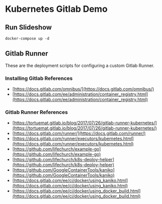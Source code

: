 # Kubernetes Gitlab Demo

## Run Slideshow

`docker-compose up -d`

## Gitlab Runner

These are the deployment scripts for configuring a custom Gitlab Runner.

### Installing Gitlab References

* [https://docs.gitlab.com/omnibus/](https://docs.gitlab.com/omnibus/)
* [https://docs.gitlab.com/ee/administration/container_registry.html](https://docs.gitlab.com/ee/administration/container_registry.html)

### Gitlab Runner References

* [https://tortuemat.gitlab.io/blog/2017/07/26/gitlab-runner-kubernetes/](https://tortuemat.gitlab.io/blog/2017/07/26/gitlab-runner-kubernetes/)
* [https://docs.gitlab.com/runner/](https://docs.gitlab.com/runner/)
* [https://docs.gitlab.com/runner/executors/kubernetes.html](https://docs.gitlab.com/runner/executors/kubernetes.html)
* [https://github.com/lifechurch/example-go](https://github.com/lifechurch/example-go)
* [https://github.com/lifechurch/k8s-deploy-helper](https://github.com/lifechurch/k8s-deploy-helper)
* [https://github.com/GoogleContainerTools/kaniko](https://github.com/GoogleContainerTools/kaniko)
* [https://docs.gitlab.com/ee/ci/docker/using_kaniko.html](https://docs.gitlab.com/ee/ci/docker/using_kaniko.html)
* [https://docs.gitlab.com/ee/ci/docker/using_docker_build.html](https://docs.gitlab.com/ee/ci/docker/using_docker_build.html)